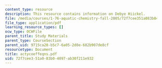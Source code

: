 ```yaml
---
content_type: resource
description: This resource contains information on Debye Hiickel.
file: /media/courses/1-76-aquatic-chemistry-fall-2005/72f7cee351a083b04097ab30f211e932_actycoeffeqns.pdf
file_type: application/pdf
learning_resource_types: []
ocw_type: OCWFile
parent_title: Study Materials
parent_type: CourseSection
parent_uid: 9715ca28-b5c7-6a05-2d0e-682b907de8cf
resourcetype: Document
title: actycoeffeqns.pdf
uid: 72f7cee3-51a0-83b0-4097-ab30f211e932
---
```

